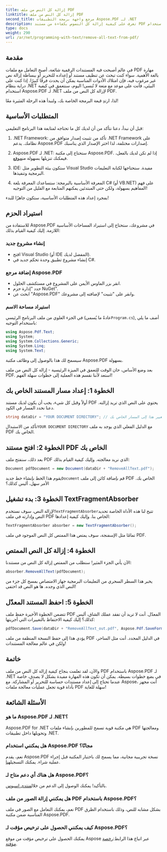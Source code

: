 ```yaml
---
title: إزالة كل النص من ملف PDF
linktitle: إزالة كل النص من ملف PDF
second_title: مرجع واجهة برمجة التطبيقات Aspose.PDF لـ .NET
description: تعرف على كيفية إزالة كل النصوص بكفاءة من مستند PDF باستخدام Aspose.PDF لـ .NET. اتبع دليلنا البسيط لإتقان التعامل مع ملفات PDF.
type: docs
weight: 290
url: /ar/net/programming-with-text/remove-all-text-from-pdf/
---
```

## مقدمة

في عالم أصبحت فيه المستندات الرقمية شائعة، أصبح التعامل مع ملفات PDF مهارة بالغة الأهمية. سواء كنت تبحث عن تنظيف مستند أو إعداده للتحرير أو ببساطة إزالة نص غير مرغوب فيه، فإن امتلاك الأدوات المناسبة يمكن أن يحدث فرقًا كبيرًا. إذا كنت على دراية بنظام .NET البيئي، فأنت على موعد مع متعة لا تُنسى! اليوم، سنتعمق في كيفية استخدام Aspose.PDF لـ .NET لإزالة كل النص من ملف PDF. 

لذا، ارتدِ قبعة البرمجة الخاصة بك، ولنبدأ هذه الرحلة المثيرة معًا!

## المتطلبات الأساسية

قبل أن نبدأ، دعنا نتأكد من أن لديك كل ما تحتاجه لمتابعة هذا البرنامج التعليمي:

1. .NET Framework: تأكد من تثبيت إصدار متوافق من .NET Framework على نظامك. يدعم Aspose.PDF إصدارات مختلفة، لذا اختر الإصدار الذي يناسبك.
   
2. Aspose.PDF لـ .NET: ستحتاج إلى مكتبة Aspose.PDF. إذا لم تكن لديك بالفعل، فيمكنك تنزيلها بسهولة من[موقع](https://releases.aspose.com/pdf/net/).

3. IDE: ستكون بيئة التطوير مثل Visual Studio مفيدة. ستحتاجها لكتابة التعليمات البرمجية وتنفيذها.

4. المعرفة الأساسية بالبرمجة: ستساعدك المعرفة بلغة C# (أو VB.NET) على فهم المفاهيم بسهولة، ولكن حتى المبتدئين يمكنهم المتابعة مع القليل من التوجيه!

بمجرد إعداد هذه المتطلبات الأساسية، ستكون جاهزًا للبدء!

## استيراد الحزم

للاستفادة من Aspose.PDF في مشروعك، ستحتاج إلى استيراد المساحات الأساسية اللازمة. إليك كيفية القيام بذلك:

### إنشاء مشروع جديد

- افتح Visual Studio (أو IDE المفضل لديك).
- إنشاء مشروع تطبيق وحدة تحكم جديد في C#.

### إضافة مرجع Aspose.PDF

- انقر بزر الماوس الأيمن على المشروع في مستكشف الحلول.
- حدد "إدارة حزم NuGet".
- ابحث عن "Aspose.PDF" وانقر على "تثبيت" لإضافته إلى مشروعك.

### استيراد مساحة الاسم

 في الجزء العلوي من ملف البرنامج الرئيسي (عادةً ما يُسمى`Program.cs`), أضف ما يلي باستخدام التوجيه:

```csharp
using Aspose.Pdf.Text;
using System;
using System.Collections.Generic;
using System.Linq;
using System.Text;
```

سيسمح لك هذا بالوصول إلى وظائف مكتبة Aspose.PDF بسهولة.

بعد وضع الأساس، حان الوقت للتعمق في الميزة الرئيسية - إزالة كل النص من ملف PDF. استعد لأننا نقسم هذه العملية إلى خطوات سهلة الفهم!

## الخطوة 1: إعداد مسار المستند الخاص بك 

أولاً وقبل كل شيء، يجب أن يكون لديك مستند PDF يحتوي على النص الذي تريد إزالته. دعنا نحدد المسار في الكود.

```csharp
string dataDir = "YOUR DOCUMENT DIRECTORY"; // قم بتغيير هذا إلى المسار الخاص بك
```

 تأكد من الاستبدال`YOUR DOCUMENT DIRECTORY` مع الدليل الفعلي الذي يوجد به ملف PDF الخاص بك.

## الخطوة 2: افتح مستند PDF الخاص بك

بعد ذلك، سنفتح ملف PDF الذي نريد معالجته. وإليك كيفية القيام بذلك:

```csharp
Document pdfDocument = new Document(dataDir + "RemoveAllText.pdf");
```

 يقوم هذا الخط بإنشاء خط جديد`Document` قم بإضافة كائن إلى ملف PDF الخاص بك. الأمر سهل، أليس كذلك؟

## الخطوة 3: بدء تشغيل TextFragmentAbsorber

 لإزالة النص، سوف نستخدم`TextFragmentAbsorber`تتيح لنا هذه الأداة الخاصة تحديد النص وإدارته في ملف PDF الخاص بنا. وإليك كيفية إعدادها:

```csharp
TextFragmentAbsorber absorber = new TextFragmentAbsorber();
```

تمامًا مثل الإسفنجة، سوف يمتص هذا الممتص كل النص الموجود في ملف PDF.

## الخطوة 4: إزالة كل النص الممتص

الآن يأتي الجزء المثير! سنطلب من الممتص إزالة كل النص من مستندنا:

```csharp
absorber.RemoveAllText(pdfDocument);
```

يخبر هذا السطر السحري من التعليمات البرمجية جهاز الامتصاص بمسح كل جزء من النص الذي وجده. ها هو النص قد اختفى!

## الخطوة 5: احفظ المستند المعدّل

تتضمن الخطوة الأخيرة حفظ ملف PDF المعدّل. أنت لا تريد أن تفقد عملك الشاق، أليس كذلك؟ إليك كيفية الاحتفاظ بالتغييرات التي أجريتها:

```csharp
pdfDocument.Save(dataDir + "RemoveAllText_out.pdf", Aspose.Pdf.SaveFormat.Pdf);
```

يؤدي هذا إلى حفظ النسخة المنظفة من ملف PDF في الدليل المحدد. أنت مثل الساحر، ولكن في عالم معالجة المستندات!

## خاتمة

والآن، لقد تعلمت بنجاح كيفية إزالة كل النص من ملف PDF باستخدام Aspose.PDF لـ .NET في بضع خطوات بسيطة. يمكن أن تكون هذه المهارة مفيدة بشكل لا يصدق، خاصة عندما تحتاج إلى إعداد مستندات حساسة للتحرير أو المشاركة. مع Aspose، أنت مجهز بأداة قوية تجعل عمليات معالجة ملفات PDF سهلة للغاية!

## الأسئلة الشائعة

### ما هو Aspose.PDF لـ .NET؟
Aspose.PDF for .NET هي مكتبة قوية تسمح للمطورين بإنشاء ملفات PDF ومعالجتها وتحويلها داخل تطبيقات .NET.

### هل يمكنني استخدام Aspose.PDF مجانًا؟
نعم، يقدم Aspose.PDF نسخة تجريبية مجانية، مما يسمح لك باختبار المكتبة قبل إجراء عملية شراء. يمكنك التسجيل[هنا](https://releases.aspose.com/).

### هل هناك أي دعم متاح لـ Aspose.PDF؟
 بالتأكيد! يمكنك الوصول إلى الدعم من خلال[منتدى اسبوس](https://forum.aspose.com/c/pdf/10).

### هل يمكنني إزالة الصور من ملف PDF باستخدام Aspose.PDF؟
نعم، يمكنك التعامل مع الصور في ملف PDF بشكل مشابه للنص، وذلك باستخدام الطرق المناسبة ضمن مكتبة Aspose.PDF.

### كيف يمكنني الحصول على ترخيص مؤقت لـ Aspose.PDF؟
 يمكنك الحصول على ترخيص مؤقت من موقع Aspose عبر اتباع هذا الرابط:[رخصة مؤقتة](https://purchase.aspose.com/temporary-license/).